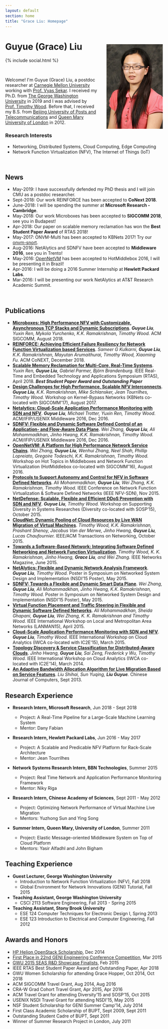```yaml
---
layout: default
section: home
title: "Grace Liu: Homepage"
---
```

<img src="static/info/profile.jpg" class="img-thumbnail" width="180px" style="float:right; margin-left:30px; margin-top:35px; margin-bottom:10px;">

# Guyue (Grace) Liu
{% include social.html %}

&nbsp;

Welcome! I'm Guyue (Grace) Liu, a postdoc researcher at [Carnegie Mellon University](https://www.cmu.edu/) working with [Prof. Vyas Sekar](https://users.ece.cmu.edu/~vsekar/). I received my Ph.D. from [The George Washington University](http://www.gwu.edu/) in 2019 and I was advised by [Prof. Timothy Wood](http://faculty.cs.gwu.edu/~timwood/wiki/doku.php). Before that, I received my B.S. from [Beijing University of Posts and Telecommunications](http://english.bupt.edu.cn/) and [Queen Mary University of London](https://www.qmul.ac.uk/) in 2012.

### Research Interests

* Networking, Distributed Systems, Cloud Computing, Edge Computing
* Network Function Virtualization (NFV), The Internet of Things (IoT)

&nbsp;

## News
  * May-2019: I have successfully defended my PhD thesis and I will join CMU as a postdoc researcher. 
  * Sept-2018: Our work REINFORCE has been accepted to **CoNext 2018**.
  * June-2018: I will be spending the summer at **Microsoft Research - Cambridge**.
  * May-2018:  Our work Microboxes has been accepted to **SIGCOMM 2018**, see you in Budapest!
  * Apr-2018:  Our paper on scalable memory reclamation has won the **Best Student Paper Award** of RTAS 2018!
  * May-2017:  ONVM-Multi has been accepted to KBNets 2017! Try our [onvm-snort](https://github.com/sdnfv/onvm-snort).
  * Aug-2016:  NetAlytics and SDNFV have been accepted to **Middleware 2016**, see you in Trento!
  * May-2016:  [OpenNetVM](http://sdnfv.github.io/onvm/) has been accepted to HotMiddlebox 2016, I will be presenting it in Brazil!
  * Apr-2016:  I will be doing a 2016 Summer Internship at **Hewlett Packard Labs**.
  * Mar-2016:  I will be presenting our work NetAlytics at AT&T Research Academic Summit.

&nbsp;

## Publications
  * **[Microboxes: High Performance NFV with Customizable, Asynchronous TCP Stacks and Dynamic Subscriptions](static/papers/18-SIGCOMM-ubox.pdf)**. *__Guyue Liu__, Yuxin Ren, Mykola Yurchenko, K.K. Ramakrishnan, Timothy Wood.* ACM SIGCOMM, August 2018.
  * **[REINFORCE: Achieving Efficient Failure Resiliency for Network Function Virtualization based Services](static/papers/18-CoNext-reinforce.pdf)**. *Sameer G Kulkarni, __Guyue Liu__, K.K. Ramakrishnan, Mayutan Arumaithurai, Timothy Wood, Xiaoming Fu.* ACM CoNEXT, December 2018. 	
  * **[Scalable Memory Reclamation for Multi-Core, Real-Time Systems](static/papers/18-RTAS-smr.pdf)**. *Yuxin Ren, __Guyue Liu__, Gabriel Parmer, Björn Brandenburg.* IEEE Real-Time and Embedded Technology and Applications Symposium (RTAS), April 2018. *__Best Student Paper Award and Outstanding Paper__*
  * **[Design Challenges for High Performance, Scalable NFV Interconnects](static/papers/17-KBNets-onvm.pdf)**. *__Guyue Liu__, K.K. Ramakrishnan, Mike Schlansker, Jean Tourrilhes, Timothy Wood.* Workshop on Kernel-Bypass Networks (KBNets co-located with SIGCOMM'17), August 2017.
  * **[Netalytics: Cloud-Scale Application Performance Monitoring with SDN and NFV](static/papers/16-Middleware-netalytics.pdf)**. *__Guyue Liu__, Michael Trotter, Yuxin Ren, Timothy Wood.*  ACM/IFIP/USENIX Middleware 2016, Dec 2016.
  * **[SDNFV: Flexible and Dynamic Software Defined Control of an Application- and Flow-Aware Data Plane](static/papers/16-Middleware-sdnfv.pdf)**. *Wei Zhang, **Guyue Liu**, Ali Mohammadkhan, Jinho Hwang, K.K. Ramakrishnan, Timothy Wood.* ACM/IFIP/USENIX Middleware 2016, Dec 2016.
  * **[OpenNetVM: A Platform for High Performance Network Service Chains](static/papers/16-HotMiddlebox-onvm.pdf)**. *Wei Zhang, **Guyue Liu**, Wenhui Zhang, Neel Shah, Phillip Lopreiato, Gregoire Todeschi, K.K. Ramakrishnan, Timothy Wood.* Workshop on Hot Topics in Middleboxes and Network Function Virtualization (HotMiddlebox co-located with SIGCOMM'16), August 2016.
  * **[Protocols to Support Autonomy and Control for NFV in Software Defined Networks](static/papers/15-IEEE-NFVSDN-protocol.pdf)**. *Ali Mohammadkhan, **Guyue Liu**, Wei Zhang, K.K. Ramakrishnan, Timothy Wood.* IEEE Conference on Network Function Virtualization & Software Defined Networks (IEEE NFV-SDN), Nov 2015.
  * **[NetDefense: Scalable, Flexible and Efficient DDoS Prevention with SDN and NFV](static/papers/15-Diversity-netdefense.pdf)**. *__Guyue Liu__, Timothy Wood.* Workshop on Supporting Diversity in Systems Researches (Diversity co-located with SOSP’15), October 2015.
  * **[CloudNet: Dynamic Pooling of Cloud Resources by Live WAN Migration of Virtual Machines](static/papers/15-TRANS-cloudnet.pdf)**. *Timothy Wood, K.K. Ramakrishnan, Prashant Shenoy, Jacobus Van der Merwe, Jinho Hwang, **Guyue Liu**, Lucas Chaufournier.* IEEE/ACM Transactions on Networking, October 2015.
  * **[Towards a Software-Based Network: Integrating Software Defined Networking and Network Function Virtualization](static/papers/15-Network-sdnfv.pdf)**. *Timothy Wood, K. K. Ramakrishnan, Jinho Hwang, **Grace Liu**, and Wei Zhang.* IEEE Networks Magazine, June 2015.
  * **[NetAlytics: Flexible and Dynamic Network Analysis Framework](static/papers/15-NSDI-poster-netalytics.pptx)**. *__Guyue Liu__, Timothy Wood.* Poster in Symposium on Networked System Design and Implementation (NSDI’15 Poster), May 2015.
  * **[SDNFV: Towards a Flexible and Dynamic Smart Data Plane](static/papers/15-NSDI-poster-sdnfv.pptx)**. *Wei Zhang, **Guyue Liu**, Ali Mohammadkhan, Jinho Hwang, K.K. Ramakrishnan, Timothy Wood.* Poster in Symposium on Networked System Design and Implementation (NSDI’15 Poster), May 2015.
  * **[Virtual Function Placement and Traffic Steering in Flexible and Dynamic Software Defined Networks](static/papers/15-LANMAN-placement.pdf)**. *Ali Mohammadkhan, Sheida Ghapani, **Guyue Liu**, Wei Zhang, K. K. Ramakrishnan and Timothy Wood.* IEEE International Workshop on Local and Metropolitan Area Networks (LANMAN15), April 2015.
  * **[Cloud-Scale Application Performance Monitoring with SDN and NFV](static/papers/15-IWCA-netalytics.pdf)**. *__Guyue Liu__, Timothy Wood.* IEEE International Workshop on Cloud Analytics (IWCA co-located with IC2E'15), March 2015.
  * **[Topology Discovery & Service Classification for Distributed-Aware Clouds](static/papers/14-IWCA-topclass.pdf)**. *Jinho Hwang, **Guyue Liu**, Sai Zeng, Frederick y Wu, Timothy Wood.* IEEE International Workshop on Cloud Analytics (IWCA co-located with IC2E'14), March 2014.
  * **[An Adaptive Bandwidth Allocation Algorithm for Live Migration Based on Service Features]()**. *Liu Shihai, Sun Yuqing, **Liu Guyue**.* Chinese Journal of Computers, Sept 2013.

## Research Experience
  * **Research Intern, Microsoft Research**, Jun 2018 - Sept 2018
	* Project: A Real-Time Pipeline for a Large-Scale Machine Learning System
	* Mentor: Dany Fabian

  * **Research Intern, Hewlett Packard Labs**, Jun 2016 - May 2017
	* Project: A Scalable and Predicable NFV Platform for Rack-Scale Architecture
	* Mentor: Jean Tourrilhes

  * **Network Systems Research Intern, BBN Technologies**, Summer 2015
    * Project: Real Time Network and Application Performance Monitoring Framework
    * Mentor: Niky Riga

  * **Research Intern, Chinese Academy of Sciences**, Sept 2011 - May 2012
    * Project: Optimizing Network Performance of Virtual Machine Live Migration
    * Mentors: Yuzhong Sun and Ying Song

  * **Summer Intern, Queen Mary, University of London**, Summer 2011
    * Project: Elastic Message-oriented Middleware System on Top of Cloud Platform
    * Mentors: Yasir Alfadhl and John Bigham

## Teaching Experience
  * **Guest Lecturer, George Washington University**
    * Introduction to Network Function Virtualization (NFV), Fall 2018
    * Global Environment for Network Innovations (GENI) Tutorial, Fall 2015
  * **Teaching Assistant, George Washington University**
    * CSCI 2113 Software Engineering, Fall 2013 - Spring 2015
  * **Teaching Assistant, Stony Brook University**
    * ESE 124 Computer Techniques for Electronic Design I, Spring 2013
    * ESE 123 Introduction to Electrical and Computer Engineering, Fall 2012

## Awards and Honors
  * [HP Helion OpenStack Scholarship](http://community.hpe.com/t5/Grounded-in-the-Cloud/HP-Announces-Winners-of-Women-of-OpenStack-Scholarship-Program/ba-p/6680603#.VoW1hxqANBd), Dec 2014
  * [First Place in 22nd GENI Engineering Conference Competition](http://it.gwu.edu/winners-gec22-student-competition-announced), Mar 2015
  * [GWU 2015 SEAS R&D Showcase Finalists](http://gwtoday.gwu.edu/2015-seas-research-and-development-showcase-spurs-innovation), Feb 2015
  * IEEE RTAS Best Student Paper Award and Outstanding Paper, Apr 2018
  * GWU Women Scholarship for attending Grace Hopper, Oct 2014, Oct 2018
  * ACM SIGCOMM Travel Grant, Aug 2014, Aug 2016
  * CRA-W Grad Cohort Travel Grant, Apr 2015, Apr 2016
  * ACM Travel Grant for attending Diversity’15 and SOSP’15, Oct 2015
  * USENIX NSDI Travel Grant for attending NSDI'15, May 2015
  * NSF Student Scholarship for GENI Summer Camp'14, July 2014
  * First Class Academic Scholarship of BUPT, Sept 2009, Sept 2011
  * Outstanding Student Cadre of BUPT, Sept 2011
  * Winner of Summer Research Project in London, July 2011

